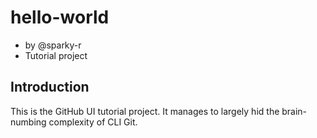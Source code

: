 # hello-world

* by @sparky-r
* Tutorial project

## Introduction

This is the GitHub UI tutorial project. It manages to largely hid the brain-numbing complexity of CLI Git.
